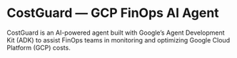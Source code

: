 # CostGuard — GCP FinOps AI Agent

CostGuard is an AI-powered agent built with Google’s Agent Development Kit (ADK) to assist FinOps teams in monitoring and optimizing Google Cloud Platform (GCP) costs.
